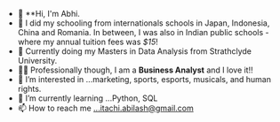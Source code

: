 - 👋 **Hi, I'm Abhi.
- 🏫 I did my schooling from internationals schools in Japan, Indonesia, China and Romania. In between, I was also in Indian public schools - where my annual tuition fees was *$15*!
- 📜 Currently doing my Masters in Data Analysis from Strathclyde University.
- 🤵🏽 Professionally though, I am a **Business Analyst** and I love it!!
- 👀 I’m interested in ...marketing, sports, esports, musicals, and human rights.
- 🌱 I’m currently learning ...Python, SQL
- 📫 How to reach me ...itachi.abilash@gmail.com

<!---
pingofthenorth/pingofthenorth is a ✨ special ✨ repository because its `README.md` (this file) appears on your GitHub profile.
You can click the Preview link to take a look at your changes.
--->
